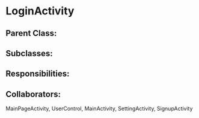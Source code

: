# LoginActivity

## Parent Class:


## Subclasses:


## Responsibilities:


## Collaborators:
MainPageActivity, UserControl, MainActivity, SettingActivity, SignupActivity
